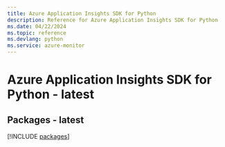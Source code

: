 ```yaml
---
title: Azure Application Insights SDK for Python
description: Reference for Azure Application Insights SDK for Python
ms.date: 04/22/2024
ms.topic: reference
ms.devlang: python
ms.service: azure-monitor
---
```

# Azure Application Insights SDK for Python - latest
## Packages - latest
[!INCLUDE [packages](application-insights-index.md)]